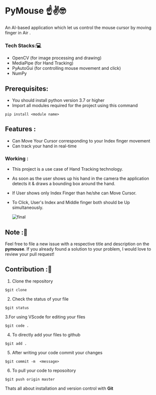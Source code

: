 # PyMouse ☝✌🤓
An AI-based application which let us control the mouse cursor  by moving finger in Air .

### Tech Stacks:💻
- OpenCV (for image processing and drawing)
- MediaPipe (for Hand Tracking)
- PyAutoGui (for controlling mouse movement and click)
- NumPy

## Prerequisites:
- You should install python version 3.7 or higher
- Import all modules required for the project using this command
```
pip install <module name>
```

## Features :
* Can Move Your Cursor corresponding to your Index finger movement
* Can track your hand in real-time

### Working :
* This project is a use case of Hand Tracking technology. 
* As soon as the user shows up his hand in the camera the application detects it & draws a bounding box around the hand.
* If User shows only Index Finger than he/she can Move Cursor.
* To Click, User's Index and Middle finger both should be Up simultaneously. 
 
  ![final]()




## Note :📝 
Feel free to file a new issue with a respective title and description on the **pymouse**. If you already found a solution to your problem, I would love to review your pull request! 

## Contribution :📲
1. Clone the repository 
```
$git clone 
```
2. Check the status of your file 
```
$git status
```

3.For using VScode for editing your files 
```
$git code .
```
4. To directly add your files to github
```
$git add .
```
5. After writing your code commit your changes 
```
$git commit -m  <message>
```
6. To pull your code to reposoitory
```
$git push origin master
```
Thats all about installation and version control with **Git**
